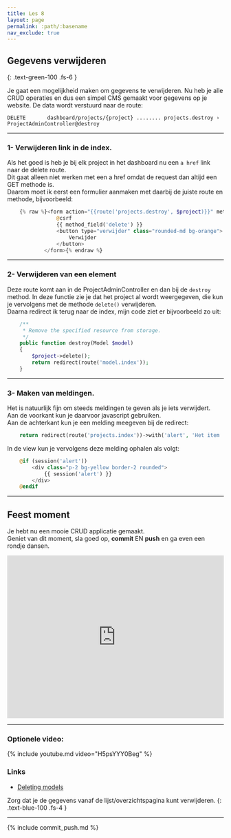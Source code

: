 ```yaml
---
title: Les 8
layout: page
permalink: :path/:basename
nav_exclude: true
---
```


## Gegevens verwijderen
{: .text-green-100 .fs-6 }

Je gaat een mogelijkheid maken om gegevens te verwijderen. Nu heb je alle CRUD operaties en dus een simpel CMS gemaakt voor gegevens op je website.
De data wordt verstuurd naar de route:
```shell
DELETE       dashboard/projects/{project} ........ projects.destroy › ProjectAdminController@destroy
```

---
### 1- Verwijderen link in de index.
Als het goed is heb je bij elk project in het dashboard nu een `a href` link naar de delete route.  
Dit gaat alleen niet werken met een a href omdat de request dan altijd een GET methode is.  
Daarom moet ik eerst een formulier aanmaken met daarbij de juiste route en methode, bijvoorbeeld:
```php
    {% raw %}<form action="{{route('projects.destroy', $project)}}" method="post">
                @csrf
                {{ method_field('delete') }}
                <button type="verwijder" class="rounded-md bg-orange">
                    Verwijder
                </button>
            </form>{% endraw %}
```

---
### 2- Verwijderen van een element
Deze route komt aan in de ProjectAdminController en dan bij de `destroy` method.
In deze functie zie je dat het project al wordt weergegeven, die kun je vervolgens met de methode `delete()` verwijderen.  
Daarna redirect ik terug naar de index, mijn code ziet er bijvoorbeeld zo uit:
```php
    /**
     * Remove the specified resource from storage.
     */
    public function destroy(Model $model)
    {
        $project->delete();
        return redirect(route('model.index'));
    }
```

---
### 3- Maken van meldingen.
Het is natuurlijk fijn om steeds meldingen te geven als je iets verwijdert.  
Aan de voorkant kun je daarvoor javascript gebruiken.  
Aan de achterkant kun je een melding meegeven bij de redirect:  
```php
    return redirect(route('projects.index'))->with('alert', 'Het item '.$project->title.' is nu weg.');
```
In de view kun je vervolgens deze melding ophalen als volgt:
```php
    @if (session('alert'))
        <div class="p-2 bg-yellow border-2 rounded">
            {{ session('alert') }}
        </div>
    @endif
```

---
## Feest moment
Je hebt nu een mooie CRUD applicatie gemaakt.  
Geniet van dit moment, sla goed op, **commit** EN **push** en ga even een rondje dansen. 
<div style="width:100%;height:0;padding-bottom:75%;position:relative;">
<iframe src="https://giphy.com/embed/kyLYXonQYYfwYDIeZl" width="100%" height="100%" style="position:absolute" frameBorder="0" class="giphy-embed" allowFullScreen></iframe>
</div>

---
### Optionele video:


{% include youtube.md video="H5psYYY0Beg" %}

### Links

- [Deleting models](https://laravel.com/docs/9.x/eloquent#deleting-models)

Zorg dat je de gegevens vanaf de lijst/overzichtspagina kunt verwijderen.
{: .text-blue-100 .fs-4 }

---

{% include commit_push.md %}


